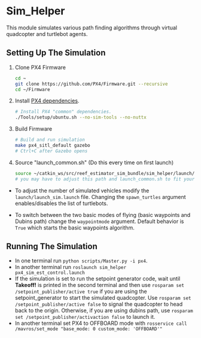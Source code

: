 **Sim_Helper**
==============

This module simulates various path finding algorithms through virtual quadcopter and turtlebot agents.

**Setting Up The Simulation**
-----------------------------
1. Clone PX4 Firmware 

   ```bash
   cd ~
   git clone https://github.com/PX4/Firmware.git --recursive
   cd ~/Firmware
   ```
1. Install [PX4 dependencies](http://dev.px4.io/en/setup/dev_env_linux_ubuntu.html#common-dependencies). 
   ```bash
   # Install PX4 "common" dependencies.
   ./Tools/setup/ubuntu.sh --no-sim-tools --no-nuttx
   ```
1. Build Firmware
   ```bash
   # Build and run simulation
   make px4_sitl_default gazebo
   # Ctrl+C after Gazebo opens
   ```
1. Source "launch_common.sh" (Do this every time on first launch)
    ```bash
    source ~/catkin_ws/src/reef_estimator_sim_bundle/sim_helper/launch/launch_common.sh
    # you may have to adjust this path and launch_common.sh to fit your directories
    ```

- To adjust the number of simulated vehicles modify the `launch/launch_sim.launch` file.  Changing the `spawn_turtles` argument enables/disables the list of turtlebots.

- To switch between the two basic modes of flying (basic waypoints and Dubins path) change the `waypointmode` argument.  Default behavior is `True` which starts the basic waypoints algorithm.


**Running The Simulation**
--------------------------

- In one terminal run `python scripts/Master.py -i px4`.
- In another terminal run `roslaunch sim_helper px4_sim_est_control.launch`
- If the simulation is set to run the setpoint generator code, wait until __Takeoff!__ is printed in the second terminal and then use `rosparam set /setpoint_publisher/active true` if you are using the setpoint_generator to start the simulated quadcopter.  Use `rosparam set /setpoint_publisher/active false` to signal the quadcopter to head back to the origin.
Otherwise, if you are using dubins path, use `rosparam set /setpoint_publisher/activaction false` to launch it.
- In another terminal set PX4 to OFFBOARD mode with `rosservice call /mavros/set_mode "base_mode: 0 custom_mode: 'OFFBOARD'"`
 

